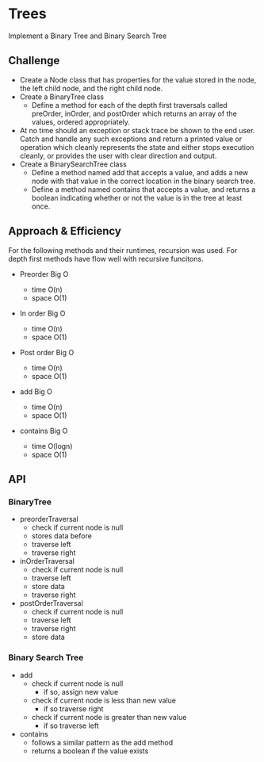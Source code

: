 # Trees
<!-- Short summary or background information -->
Implement a Binary Tree and Binary Search Tree
## Challenge
<!-- Description of the challenge -->
- Create a Node class that has properties for the value stored in the node, the left child node, and the right child node.
- Create a BinaryTree class
    - Define a method for each of the depth first traversals called preOrder, inOrder, and postOrder which returns an array of the values, ordered appropriately.
- At no time should an exception or stack trace be shown to the end user. Catch and handle any such exceptions and return a printed value or operation which cleanly represents the state and either stops execution cleanly, or provides the user with clear direction and output.
- Create a BinarySearchTree class
     - Define a method named add that accepts a value, and adds a new node with that value in the correct location in the binary search tree.
     - Define a method named contains that accepts a value, and returns a boolean indicating whether or not the value is in the tree at least once.
## Approach & Efficiency
<!-- What approach did you take? Why? What is the Big O space/time for this approach? -->
For the following methods and their runtimes, recursion was used. For depth first methods have flow well with recursive funcitons. 
- Preorder Big O
    - time O(n)
    - space O(1)
- In order Big O
    - time O(n)
    - space O(1)
- Post order Big O
    - time O(n)
    - space O(1)

- add Big O
    - time O(n)
    - space O(1)

- contains Big O
    - time O(logn)
    - space O(1)
## API
<!-- Description of each method publicly available in each of your trees --->
### BinaryTree
- preorderTraversal 
    - check if current node is null
    - stores data before
    - traverse left
    - traverse right
- inOrderTraversal
    - check if current node is null
    - traverse left
    - store data
    - traverse right
- postOrderTraversal
    - check if current node is null
    - traverse left
    - traverse right
    - store data
### Binary Search Tree
- add
    - check if current node is null
        - if so, assign new value
    - check if current node is less than new value
        - if so traverse right
    - check if current node is greater than new value
        - if so traverse left
- contains
    - follows a similar pattern as the add method
    - returns a boolean if the value exists